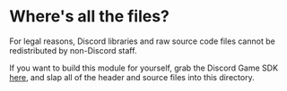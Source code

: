# Where's all the files?

For legal reasons, Discord libraries and raw source code files cannot be redistributed by non-Discord staff.

If you want to build this module for yourself, grab the Discord Game SDK [here](https://discord.com/developers/docs/game-sdk/sdk-starter-guide), and slap all of the header and source files into this directory.